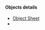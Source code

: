 #### Objects details
- [Object Sheet](https://docs.google.com/spreadsheets/d/1h9QDx7n7lex5f6wBcDgWStcCD5T6L_IssLHGXZvEdNk/edit?usp=sharing)
- 




